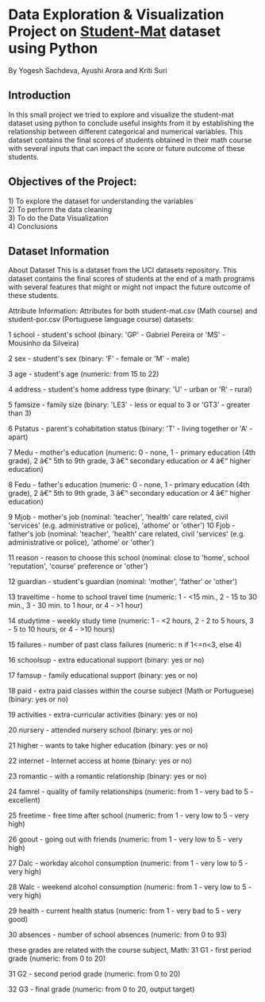 <h1>Data Exploration & Visualization Project on <u>Student-Mat</u> dataset using Python</h1>
<p>By Yogesh Sachdeva, Ayushi Arora and Kriti Suri</p>
<h2>Introduction</h2>
<p>In this small project we tried to explore and visualize the student-mat dataset using python to conclude useful insights from it by establishing the relationship between different categorical and numerical variables. This dataset contains the final scores of students obtained in their math course with several inputs that can impact the score or future outcome of these students.</p>
<h2>Objectives of the Project:</h2>
<p>1) To explore the dataset for understanding the variables<br>2) To perform the data cleaning<br>3) To do the Data Visualization<br>4) Conclusions</p>

<h2>Dataset Information</h2>
About Dataset
This is a dataset from the UCI datasets repository. This dataset contains the final scores of students at the end of a math programs with several features that might or might not impact the future outcome of these students.

Attribute Information:
Attributes for both student-mat.csv (Math course) and student-por.csv (Portuguese language course) datasets:

1 school - student's school (binary: 'GP' - Gabriel Pereira or 'MS' - Mousinho da Silveira)

2 sex - student's sex (binary: 'F' - female or 'M' - male)

3 age - student's age (numeric: from 15 to 22)

4 address - student's home address type (binary: 'U' - urban or 'R' - rural)

5 famsize - family size (binary: 'LE3' - less or equal to 3 or 'GT3' - greater than 3)

6 Pstatus - parent's cohabitation status (binary: 'T' - living together or 'A' - apart)

7 Medu - mother's education (numeric: 0 - none, 1 - primary education (4th grade), 2 â€“ 5th to 9th grade, 3 â€“ secondary education or 4 â€“ higher education)

8 Fedu - father's education (numeric: 0 - none, 1 - primary education (4th grade), 2 â€“ 5th to 9th grade, 3 â€“ secondary education or 4 â€“ higher education)

9 Mjob - mother's job (nominal: 'teacher', 'health' care related, civil 'services' (e.g. administrative or police), 'athome' or 'other')
10 Fjob - father's job (nominal: 'teacher', 'health' care related, civil 'services' (e.g. administrative or police), 'athome' or 'other')

11 reason - reason to choose this school (nominal: close to 'home', school 'reputation', 'course' preference or 'other')

12 guardian - student's guardian (nominal: 'mother', 'father' or 'other')

13 traveltime - home to school travel time (numeric: 1 - <15 min., 2 - 15 to 30 min., 3 - 30 min. to 1 hour, or 4 - >1 hour)

14 studytime - weekly study time (numeric: 1 - <2 hours, 2 - 2 to 5 hours, 3 - 5 to 10 hours, or 4 - >10 hours)

15 failures - number of past class failures (numeric: n if 1<=n<3, else 4)

16 schoolsup - extra educational support (binary: yes or no)

17 famsup - family educational support (binary: yes or no)

18 paid - extra paid classes within the course subject (Math or Portuguese) (binary: yes or no)

19 activities - extra-curricular activities (binary: yes or no)

20 nursery - attended nursery school (binary: yes or no)

21 higher - wants to take higher education (binary: yes or no)

22 internet - Internet access at home (binary: yes or no)

23 romantic - with a romantic relationship (binary: yes or no)

24 famrel - quality of family relationships (numeric: from 1 - very bad to 5 - excellent)

25 freetime - free time after school (numeric: from 1 - very low to 5 - very high)

26 goout - going out with friends (numeric: from 1 - very low to 5 - very high)

27 Dalc - workday alcohol consumption (numeric: from 1 - very low to 5 - very high)

28 Walc - weekend alcohol consumption (numeric: from 1 - very low to 5 - very high)

29 health - current health status (numeric: from 1 - very bad to 5 - very good)

30 absences - number of school absences (numeric: from 0 to 93)

these grades are related with the course subject, Math:
31 G1 - first period grade (numeric: from 0 to 20)

31 G2 - second period grade (numeric: from 0 to 20)

32 G3 - final grade (numeric: from 0 to 20, output target)
